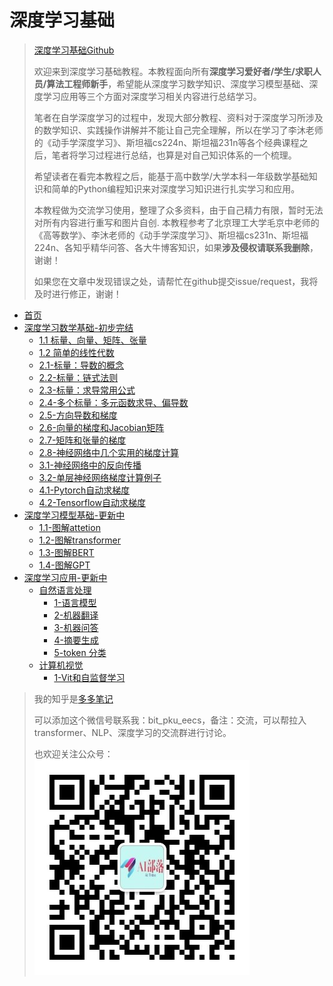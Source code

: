 # 深度学习基础
> [深度学习基础Github](https://github.com/erenup/deeplearningbasics)
> 
> 欢迎来到深度学习基础教程。本教程面向所有**深度学习爱好者/学生/求职人员/算法工程师新手**，希望能从深度学习数学知识、深度学习模型基础、深度学习应用等三个方面对深度学习相关内容进行总结学习。
> 
> 笔者在自学深度学习的过程中，发现大部分教程、资料对于深度学习所涉及的数学知识、实践操作讲解并不能让自己完全理解，所以在学习了李沐老师的《动手学深度学习》、斯坦福cs224n、斯坦福231n等各个经典课程之后，笔者将学习过程进行总结，也算是对自己知识体系的一个梳理。
> 
> 希望读者在看完本教程之后，能基于高中数学/大学本科一年级数学基础知识和简单的Python编程知识来对深度学习知识进行扎实学习和应用。
> 
> 本教程做为交流学习使用，整理了众多资料，由于自己精力有限，暂时无法对所有内容进行重写和图片自创. 本教程参考了北京理工大学毛京中老师的《高等数学》、李沐老师的《动手学深度学习》、斯坦福cs231n、斯坦福224n、各知乎精华问答、各大牛博客知识，如果**涉及侵权请联系我删除**，谢谢！
> 
> 如果您在文章中发现错误之处，请帮忙在github提交issue/request，我将及时进行修正，谢谢！
> 
<!-- docs/_sidebar.md -->

* [首页](/)
* [深度学习数学基础-初步完结](./深度学习数学基础/0-前言)
    * [1.1 标量、向量、矩阵、张量](./深度学习数学基础/1.1-标量、向量、矩阵和张量)
    * [1.2 简单的线性代数](./深度学习数学基础/1.2-简单的线性代数.md)
    * [2.1-标量：导数的概念](./深度学习数学基础/2.1-标量：导数的概念.md)
    * [2.2-标量：链式法则](./深度学习数学基础/2.2-标量：链式法则.md)
    * [2.3-标量：求导常用公式](./深度学习数学基础/2.3-标量：求导常用公式.md)
    * [2.4-多个标量：多元函数求导、偏导数](./深度学习数学基础/2.4-多个标量：多元函数求导、偏导数.md)
    * [2.5-方向导数和梯度](./深度学习数学基础/2.5-方向导数和梯度.md)
    * [2.6-向量的梯度和Jacobian矩阵](./深度学习数学基础/2.6-向量的梯度和Jacobian矩阵.md)
    * [2.7-矩阵和张量的梯度](./深度学习数学基础/2.7-矩阵和张量的梯度.md)
    * [2.8-神经网络中几个实用的梯度计算](./深度学习数学基础/2.8-神经网络中几个实用的梯度计算.md)
    * [3.1-神经网络中的反向传播](./深度学习数学基础/3.1-神经网络中的反向传播.md)
    * [3.2-单层神经网络梯度计算例子](./深度学习数学基础/3.2-单层神经网络梯度计算例子.md)
    * [4.1-Pytorch自动求梯度](./深度学习数学基础/4.1-Pytorch自动求梯度.md)
    * [4.2-Tensorflow自动求梯度](./深度学习数学基础/4.2-Tensorflow自动求梯度.md)
* [深度学习模型基础-更新中](./深度学习模型基础/transformer基本原理讲解/0-前言.md)
    * [1.1-图解attetion](./深度学习模型基础/transformer基本原理讲解/1.1-图解attetion.md)
    * [1.2-图解transformer](./深度学习模型基础/transformer基本原理讲解/1.2-图解transformer.md)
    * [1.3-图解BERT](./深度学习模型基础/transformer基本原理讲解/1.3-图解BERT.md)
    * [1.4-图解GPT](./深度学习模型基础/transformer基本原理讲解/1.4-图解GPT.md)
* [深度学习应用-更新中](./深度学习应用/前言.md)
    * [自然语言处理](./深度学习应用/自然语言处理任务/前言.md)
        * [1-语言模型](./深度学习应用/自然语言处理任务/1-language_modeling-语言模型.md)
        * [2-机器翻译](./深度学习应用/自然语言处理任务/2-translation-机器翻译.md)
        * [3-机器问答](./深度学习应用/自然语言处理任务/3-question_answering-机器问答.md)
        * [4-摘要生成](./深度学习应用/自然语言处理任务/4-summarization-摘要生成.md)
        * [5-token 分类](./深度学习应用/自然语言处理任务/5-token_classification-词_符号_token级别分类任务.md)
    * [计算机视觉]()
        * [1-Vit和自监督学习](./深度学习应用/计算机视觉任务/1-Vision%20Transformer使用和facebook自监督学习DINO训练方法.md)




> 我的知乎是[多多笔记](http://www.zhihu.com/people/nai-ping-46-76)
> 
> 可以添加这个微信号联系我：bit_pku_eecs，备注：交流，可以帮拉入transformer、NLP、深度学习的交流群进行讨论。
> 
> 也欢迎关注公众号：![公众号](../resources/AI部落联盟.jpg)



